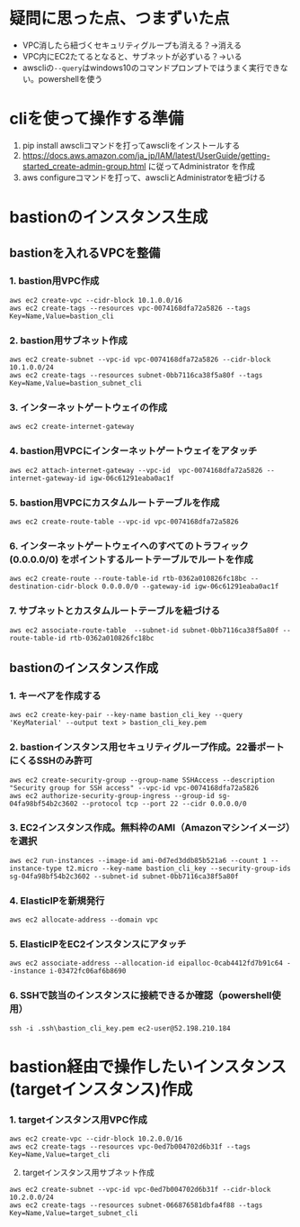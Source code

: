 # 疑問に思った点、つまずいた点

* VPC消したら紐づくセキュリティグループも消える？→消える
* VPC内にEC2たてるとなると、サブネットが必ずいる？→いる
* awscliの`--query`はwindows10のコマンドプロンプトではうまく実行できない。powershellを使う

# cliを使って操作する準備

1. pip install awscliコマンドを打ってawscliをインストールする
2. https://docs.aws.amazon.com/ja_jp/IAM/latest/UserGuide/getting-started_create-admin-group.html に従ってAdministrator を作成
3. aws configureコマンドを打って、awscliとAdministratorを紐づける

# bastionのインスタンス生成

## bastionを入れるVPCを整備

### 1. bastion用VPC作成  

```
aws ec2 create-vpc --cidr-block 10.1.0.0/16 
aws ec2 create-tags --resources vpc-0074168dfa72a5826 --tags Key=Name,Value=bastion_cli
```
### 2. bastion用サブネット作成  

```
aws ec2 create-subnet --vpc-id vpc-0074168dfa72a5826 --cidr-block 10.1.0.0/24
aws ec2 create-tags --resources subnet-0bb7116ca38f5a80f --tags Key=Name,Value=bastion_subnet_cli
```
### 3. インターネットゲートウェイの作成  

```
aws ec2 create-internet-gateway
```
### 4. bastion用VPCにインターネットゲートウェイをアタッチ  

```
aws ec2 attach-internet-gateway --vpc-id  vpc-0074168dfa72a5826 --internet-gateway-id igw-06c61291eaba0ac1f
```
### 5. bastion用VPCにカスタムルートテーブルを作成  

```
aws ec2 create-route-table --vpc-id vpc-0074168dfa72a5826
```
### 6. インターネットゲートウェイへのすべてのトラフィック (0.0.0.0/0) をポイントするルートテーブルでルートを作成  

```
aws ec2 create-route --route-table-id rtb-0362a010826fc18bc --destination-cidr-block 0.0.0.0/0 --gateway-id igw-06c61291eaba0ac1f
```
### 7. サブネットとカスタムルートテーブルを紐づける  

```
aws ec2 associate-route-table  --subnet-id subnet-0bb7116ca38f5a80f --route-table-id rtb-0362a010826fc18bc
```

## bastionのインスタンス作成

### 1. キーペアを作成する  

```
aws ec2 create-key-pair --key-name bastion_cli_key --query 'KeyMaterial' --output text > bastion_cli_key.pem
```
### 2. bastionインスタンス用セキュリティグループ作成。22番ポートにくるSSHのみ許可  

```
aws ec2 create-security-group --group-name SSHAccess --description "Security group for SSH access" --vpc-id vpc-0074168dfa72a5826
aws ec2 authorize-security-group-ingress --group-id sg-04fa98bf54b2c3602 --protocol tcp --port 22 --cidr 0.0.0.0/0
```
### 3. EC2インスタンス作成。無料枠のAMI（Amazonマシンイメージ）を選択  

```
aws ec2 run-instances --image-id ami-0d7ed3ddb85b521a6 --count 1 --instance-type t2.micro --key-name bastion_cli_key --security-group-ids sg-04fa98bf54b2c3602 --subnet-id subnet-0bb7116ca38f5a80f
```
### 4. ElasticIPを新規発行  

```
aws ec2 allocate-address --domain vpc
```
### 5. ElasticIPをEC2インスタンスにアタッチ  

```
aws ec2 associate-address --allocation-id eipalloc-0cab4412fd7b91c64 --instance i-03472fc06af6b8690
```
### 6. SSHで該当のインスタンスに接続できるか確認（powershell使用）  

```
ssh -i .ssh\bastion_cli_key.pem ec2-user@52.198.210.184
```

# bastion経由で操作したいインスタンス(targetインスタンス)作成

### 1. targetインスタンス用VPC作成  
```
aws ec2 create-vpc --cidr-block 10.2.0.0/16 
aws ec2 create-tags --resources vpc-0ed7b004702d6b31f --tags Key=Name,Value=target_cli
```
2. targetインスタンス用サブネット作成  
```
aws ec2 create-subnet --vpc-id vpc-0ed7b004702d6b31f --cidr-block 10.2.0.0/24
aws ec2 create-tags --resources subnet-066876581dbfa4f88 --tags Key=Name,Value=target_subnet_cli
```



